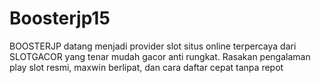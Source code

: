 # Boosterjp15
BOOSTERJP datang menjadi provider slot situs online terpercaya dari SLOTGACOR yang tenar mudah gacor anti rungkat. Rasakan pengalaman play slot resmi, maxwin berlipat, dan cara daftar cepat tanpa repot
